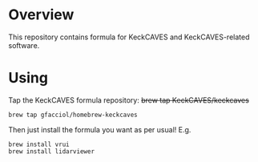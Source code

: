 # Overview

This repository contains formula for KeckCAVES and KeckCAVES-related software.

# Using

Tap the KeckCAVES formula repository:
~~brew tap KeckCAVES/keckcaves~~

    brew tap gfacciol/homebrew-keckcaves

Then just install the formula you want as per usual!  E.g.

    brew install vrui
    brew install lidarviewer
